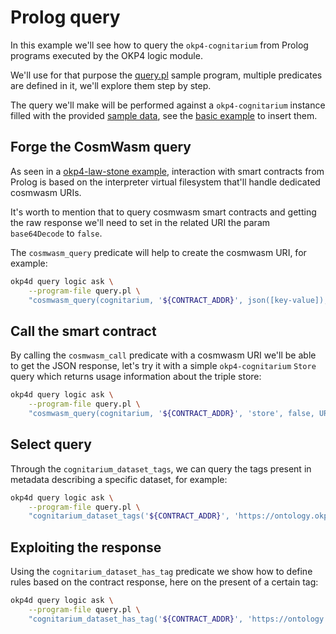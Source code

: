 # Prolog query

In this example we'll see how to query the `okp4-cognitarium` from Prolog programs executed by the OKP4 logic module.

We'll use for that purpose the [query.pl](query.pl) sample program, multiple predicates are defined in it, we'll explore them step by step.

The query we'll make will be performed against a `okp4-cognitarium` instance filled with the provided [sample data](../sample-data.rdf.xml), see the [basic example](../basic) to insert them.

## Forge the CosmWasm query

As seen in a [okp4-law-stone example](../../../okp4-law-stone/examples/multiple-sources), interaction with smart contracts from Prolog is based on the
interpreter virtual filesystem that'll handle dedicated cosmwasm URIs.

It's worth to mention that to query cosmwasm smart contracts and getting the raw response we'll need to set in the related URI the param `base64Decode` to `false`.

The `cosmwasm_query` predicate will help to create the cosmwasm URI, for example:

```bash
okp4d query logic ask \
    --program-file query.pl \
    "cosmwasm_query(cognitarium, '${CONTRACT_ADDR}', json([key-value]), false, URI)."
```

## Call the smart contract

By calling the `cosmwasm_call` predicate with a cosmwasm URI we'll be able to get the JSON response, let's try it with a simple `okp4-cognitarium` `Store` query which returns usage information about the triple store:

```bash
okp4d query logic ask \
    --program-file query.pl \
    "cosmwasm_query(cognitarium, '${CONTRACT_ADDR}', 'store', false, URI), cosmwasm_call(URI, Response)."
```

## Select query

Through the `cognitarium_dataset_tags`, we can query the tags present in metadata describing a specific dataset, for example:

```bash
okp4d query logic ask \
    --program-file query.pl \
    "cognitarium_dataset_tags('${CONTRACT_ADDR}', 'https://ontology.okp4.space/dataverse/dataset/0ea1fc7a-dd97-4adc-a10e-169c6597bcde', Tags)."
```

## Exploiting the response

Using the `cognitarium_dataset_has_tag` predicate we show how to define rules based on the contract response, here on the present of a certain tag:

```bash
okp4d query logic ask \
    --program-file query.pl \
    "cognitarium_dataset_has_tag('${CONTRACT_ADDR}', 'https://ontology.okp4.space/dataverse/dataset/0ea1fc7a-dd97-4adc-a10e-169c6597bcde', 'AwesomeData')."
```
